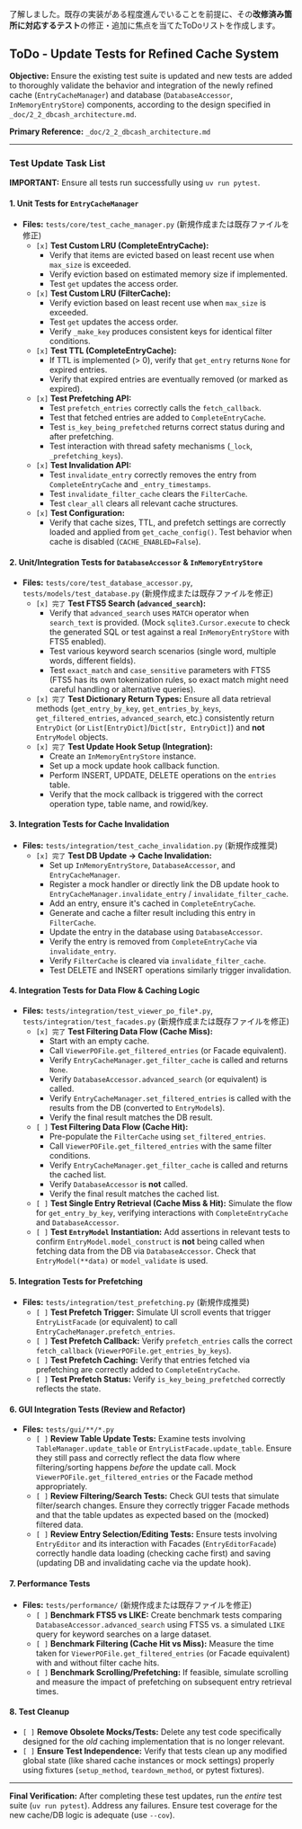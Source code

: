 了解しました。既存の実装がある程度進んでいることを前提に、その**改修済み箇所に対応するテスト**の修正・追加に焦点を当てたToDoリストを作成します。
## ToDo - Update Tests for Refined Cache System

**Objective:** Ensure the existing test suite is updated and new tests are added to thoroughly validate the behavior and integration of the newly refined cache (`EntryCacheManager`) and database (`DatabaseAccessor`, `InMemoryEntryStore`) components, according to the design specified in `_doc/2_2_dbcash_architecture.md`.

**Primary Reference:** `_doc/2_2_dbcash_architecture.md`

---

### Test Update Task List

**IMPORTANT:** Ensure all tests run successfully using `uv run pytest`.

#### 1. Unit Tests for `EntryCacheManager`

*   **Files:** `tests/core/test_cache_manager.py` (新規作成または既存ファイルを修正)
    *   `[x]` **Test Custom LRU (CompleteEntryCache):**
        *   Verify that items are evicted based on least recent use when `max_size` is exceeded.
        *   Verify eviction based on estimated memory size if implemented.
        *   Test `get` updates the access order.
    *   `[x]` **Test Custom LRU (FilterCache):**
        *   Verify eviction based on least recent use when `max_size` is exceeded.
        *   Test `get` updates the access order.
        *   Verify `_make_key` produces consistent keys for identical filter conditions.
    *   `[x]` **Test TTL (CompleteEntryCache):**
        *   If TTL is implemented (> 0), verify that `get_entry` returns `None` for expired entries.
        *   Verify that expired entries are eventually removed (or marked as expired).
    *   `[x]` **Test Prefetching API:**
        *   Test `prefetch_entries` correctly calls the `fetch_callback`.
        *   Test that fetched entries are added to `CompleteEntryCache`.
        *   Test `is_key_being_prefetched` returns correct status during and after prefetching.
        *   Test interaction with thread safety mechanisms (`_lock`, `_prefetching_keys`).
    *   `[x]` **Test Invalidation API:**
        *   Test `invalidate_entry` correctly removes the entry from `CompleteEntryCache` and `_entry_timestamps`.
        *   Test `invalidate_filter_cache` clears the `FilterCache`.
        *   Test `clear_all` clears all relevant cache structures.
    *   `[x]` **Test Configuration:**
        *   Verify that cache sizes, TTL, and prefetch settings are correctly loaded and applied from `get_cache_config()`. Test behavior when cache is disabled (`CACHE_ENABLED=False`).

#### 2. Unit/Integration Tests for `DatabaseAccessor` & `InMemoryEntryStore`

*   **Files:** `tests/core/test_database_accessor.py`, `tests/models/test_database.py` (新規作成または既存ファイルを修正)
    *   `[x] 完了` **Test FTS5 Search (`advanced_search`):**
        *   Verify that `advanced_search` uses `MATCH` operator when `search_text` is provided. (Mock `sqlite3.Cursor.execute` to check the generated SQL or test against a real `InMemoryEntryStore` with FTS5 enabled).
        *   Test various keyword search scenarios (single word, multiple words, different fields).
        *   Test `exact_match` and `case_sensitive` parameters with FTS5 (FTS5 has its own tokenization rules, so exact match might need careful handling or alternative queries).
    *   `[x] 完了` **Test Dictionary Return Types:** Ensure all data retrieval methods (`get_entry_by_key`, `get_entries_by_keys`, `get_filtered_entries`, `advanced_search`, etc.) consistently return `EntryDict` (or `List[EntryDict]`/`Dict[str, EntryDict]`) and **not** `EntryModel` objects.
    *   `[x] 完了` **Test Update Hook Setup (Integration):**
        *   Create an `InMemoryEntryStore` instance.
        *   Set up a mock update hook callback function.
        *   Perform INSERT, UPDATE, DELETE operations on the `entries` table.
        *   Verify that the mock callback is triggered with the correct operation type, table name, and rowid/key.

#### 3. Integration Tests for Cache Invalidation

*   **Files:** `tests/integration/test_cache_invalidation.py` (新規作成推奨)
    *   `[x] 完了` **Test DB Update -> Cache Invalidation:**
        *   Set up `InMemoryEntryStore`, `DatabaseAccessor`, and `EntryCacheManager`.
        *   Register a mock handler or directly link the DB update hook to `EntryCacheManager.invalidate_entry` / `invalidate_filter_cache`.
        *   Add an entry, ensure it's cached in `CompleteEntryCache`.
        *   Generate and cache a filter result including this entry in `FilterCache`.
        *   Update the entry in the database using `DatabaseAccessor`.
        *   Verify the entry is removed from `CompleteEntryCache` via `invalidate_entry`.
        *   Verify `FilterCache` is cleared via `invalidate_filter_cache`.
        *   Test DELETE and INSERT operations similarly trigger invalidation.

#### 4. Integration Tests for Data Flow & Caching Logic

*   **Files:** `tests/integration/test_viewer_po_file*.py`, `tests/integration/test_facades.py` (新規作成または既存ファイルを修正)
    *   `[x] 完了` **Test Filtering Data Flow (Cache Miss):**
        *   Start with an empty cache.
        *   Call `ViewerPOFile.get_filtered_entries` (or Facade equivalent).
        *   Verify `EntryCacheManager.get_filter_cache` is called and returns `None`.
        *   Verify `DatabaseAccessor.advanced_search` (or equivalent) is called.
        *   Verify `EntryCacheManager.set_filtered_entries` is called with the results from the DB (converted to `EntryModel`s).
        *   Verify the final result matches the DB result.
    *   `[ ]` **Test Filtering Data Flow (Cache Hit):**
        *   Pre-populate the `FilterCache` using `set_filtered_entries`.
        *   Call `ViewerPOFile.get_filtered_entries` with the same filter conditions.
        *   Verify `EntryCacheManager.get_filter_cache` is called and returns the cached list.
        *   Verify `DatabaseAccessor` is **not** called.
        *   Verify the final result matches the cached list.
    *   `[ ]` **Test Single Entry Retrieval (Cache Miss & Hit):** Simulate the flow for `get_entry_by_key`, verifying interactions with `CompleteEntryCache` and `DatabaseAccessor`.
    *   `[ ]` **Test `EntryModel` Instantiation:** Add assertions in relevant tests to confirm `EntryModel.model_construct` is **not** being called when fetching data from the DB via `DatabaseAccessor`. Check that `EntryModel(**data)` or `model_validate` is used.

#### 5. Integration Tests for Prefetching

*   **Files:** `tests/integration/test_prefetching.py` (新規作成推奨)
    *   `[ ]` **Test Prefetch Trigger:** Simulate UI scroll events that trigger `EntryListFacade` (or equivalent) to call `EntryCacheManager.prefetch_entries`.
    *   `[ ]` **Test Prefetch Callback:** Verify `prefetch_entries` calls the correct `fetch_callback` (`ViewerPOFile.get_entries_by_keys`).
    *   `[ ]` **Test Prefetch Caching:** Verify that entries fetched via prefetching are correctly added to `CompleteEntryCache`.
    *   `[ ]` **Test Prefetch Status:** Verify `is_key_being_prefetched` correctly reflects the state.

#### 6. GUI Integration Tests (Review and Refactor)

*   **Files:** `tests/gui/**/*.py`
    *   `[ ]` **Review Table Update Tests:** Examine tests involving `TableManager.update_table` or `EntryListFacade.update_table`. Ensure they still pass and correctly reflect the data flow where filtering/sorting happens *before* the update call. Mock `ViewerPOFile.get_filtered_entries` or the Facade method appropriately.
    *   `[ ]` **Review Filtering/Search Tests:** Check GUI tests that simulate filter/search changes. Ensure they correctly trigger Facade methods and that the table updates as expected based on the (mocked) filtered data.
    *   `[ ]` **Review Entry Selection/Editing Tests:** Ensure tests involving `EntryEditor` and its interaction with Facades (`EntryEditorFacade`) correctly handle data loading (checking cache first) and saving (updating DB and invalidating cache via the update hook).

#### 7. Performance Tests

*   **Files:** `tests/performance/` (新規作成または既存ファイルを修正)
    *   `[ ]` **Benchmark FTS5 vs LIKE:** Create benchmark tests comparing `DatabaseAccessor.advanced_search` using FTS5 vs. a simulated `LIKE` query for keyword searches on a large dataset.
    *   `[ ]` **Benchmark Filtering (Cache Hit vs Miss):** Measure the time taken for `ViewerPOFile.get_filtered_entries` (or Facade equivalent) with and without filter cache hits.
    *   `[ ]` **Benchmark Scrolling/Prefetching:** If feasible, simulate scrolling and measure the impact of prefetching on subsequent entry retrieval times.

#### 8. Test Cleanup

*   `[ ]` **Remove Obsolete Mocks/Tests:** Delete any test code specifically designed for the *old* caching implementation that is no longer relevant.
*   `[ ]` **Ensure Test Independence:** Verify that tests clean up any modified global state (like shared cache instances or mock settings) properly using fixtures (`setup_method`, `teardown_method`, or pytest fixtures).

---

**Final Verification:** After completing these test updates, run the *entire* test suite (`uv run pytest`). Address any failures. Ensure test coverage for the new cache/DB logic is adequate (use `--cov`).